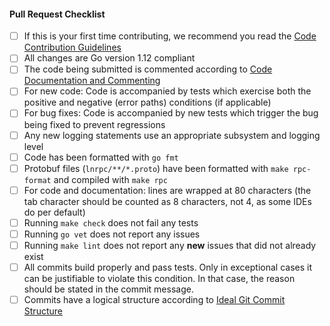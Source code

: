 #### Pull Request Checklist

- [ ] If this is your first time contributing, we recommend you read the [Code
  Contribution Guidelines](https://github.com/cryptomeow/lnd/blob/master/docs/code_contribution_guidelines.md)
- [ ] All changes are Go version 1.12 compliant
- [ ] The code being submitted is commented according to [Code Documentation and Commenting](https://github.com/cryptomeow/lnd/blob/master/docs/code_contribution_guidelines.md#CodeDocumentation)
- [ ] For new code: Code is accompanied by tests which exercise both
  the positive and negative (error paths) conditions (if applicable)
- [ ] For bug fixes: Code is accompanied by new tests which trigger
  the bug being fixed to prevent regressions
- [ ] Any new logging statements use an appropriate subsystem and
  logging level
- [ ] Code has been formatted with `go fmt`
- [ ] Protobuf files (`lnrpc/**/*.proto`) have been formatted with
  `make rpc-format` and compiled with `make rpc`
- [ ] For code and documentation: lines are wrapped at 80 characters
  (the tab character should be counted as 8 characters, not 4, as some IDEs do
  per default)
- [ ] Running `make check` does not fail any tests
- [ ] Running `go vet` does not report any issues
- [ ] Running `make lint` does not report any **new** issues that did not
  already exist
- [ ] All commits build properly and pass tests. Only in exceptional
  cases it can be justifiable to violate this condition. In that case, the
  reason should be stated in the commit message.
- [ ] Commits have a logical structure according to [Ideal Git Commit Structure](https://github.com/cryptomeow/lnd/blob/master/docs/code_contribution_guidelines.md#IdealGitCommitStructure)
